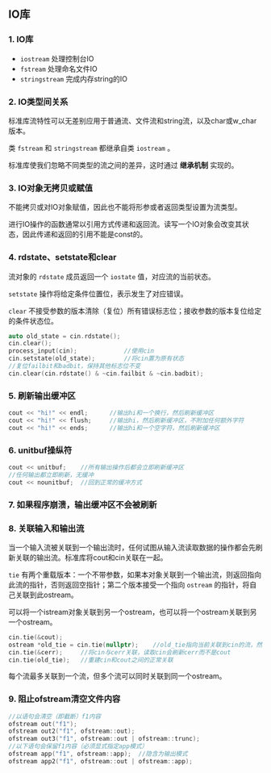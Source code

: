 ## IO库

### 1. IO库

- `iostream` 处理控制台IO
- `fstream` 处理命名文件IO
- `stringstream` 完成内存string的IO 

### 2. IO类型间关系

标准库流特性可以无差别应用于普通流、文件流和string流，以及char或w_char版本。

类 `fstream` 和 `stringstream` 都继承自类 `iostream` 。

标准库使我们忽略不同类型的流之间的差异，这时通过 **继承机制** 实现的。

### 3. IO对象无拷贝或赋值

不能拷贝或对IO对象赋值，因此也不能将形参或者返回类型设置为流类型。

进行IO操作的函数通常以引用方式传递和返回流。读写一个IO对象会改变其状态，因此传递和返回的引用不能是const的。

### 4. rdstate、setstate和clear

流对象的 `rdstate` 成员返回一个 `iostate` 值，对应流的当前状态。

`setstate` 操作将给定条件位置位，表示发生了对应错误。

`clear` 不接受参数的版本清除（复位）所有错误标志位；接收参数的版本复位给定的条件状态位。

```c++
auto old_state = cin.rdstate();		
cin.clear();			
process_input(cin);				//使用cin
cin.setstate(old_state);		//将cin置为原有状态
//复位failbit和badbit，保持其他标志位不变
cin.clear(cin.rdstate() & ~cin.failbit & ~cin.badbit);
```

### 5. 刷新输出缓冲区

```c++
cout << "hi!" << endl;		//输出hi和一个换行，然后刷新缓冲区
cout << "hi!" << flush;		//输出hi，然后刷新缓冲区，不附加任何额外字符
cout << "hi!" << ends;		//输出hi和一个空字符，然后刷新缓冲区
```

### 6. unitbuf操纵符

```c++
cout << unitbuf;	//所有输出操作后都会立即刷新缓冲区
//任何输出都立即刷新，无缓冲
cout << nounitbuf;	//回到正常的缓冲方式
```

### 7. 如果程序崩溃，输出缓冲区不会被刷新

### 8. 关联输入和输出流

当一个输入流被关联到一个输出流时，任何试图从输入流读取数据的操作都会先刷新关联的输出流。标准库将cout和cin关联在一起。

`tie` 有两个重载版本：一个不带参数，如果本对象关联到一个输出流，则返回指向此流的指针，否则返回空指针；第二个版本接受一个指向 `ostream` 的指针，将自己关联到此ostream。

可以将一个istream对象关联到另一个ostream，也可以将一个ostream关联到另一个ostream。

```c++
cin.tie(&cout);
ostream *old_tie = cin.tie(nullptr);	//old_tie指向当前关联到cin的流，然后cin不再与其他流关联
cin.tie(&cerr);		//将cin与cerr关联，读取cin会刷新cerr而不是cout
cin.tie(old_tie);	//重建cin和cout之间的正常关联
```

每个流最多关联到一个流，但多个流可以同时关联到同一个ostream。

### 9. 阻止ofstream清空文件内容

```c++
//以语句会清空（即截断）f1内容
ofstream out("f1");
ofstream out2("f1", ofstream::out);
ofstream out3("f1", ofstream::out | ofstream::trunc);
//以下语句会保留f1内容（必须显式指定app模式）
ofstream app("f1", ofstream::app);	//隐含为输出模式
ofstream app2("f1", ofstream::out | ofstream::app);
```



